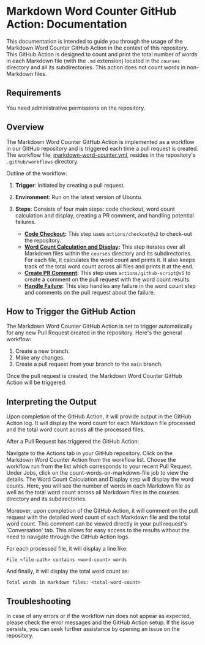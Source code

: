 # Markdown Word Counter GitHub Action: Documentation

This documentation is intended to guide you through the usage of the Markdown Word Counter GitHub Action in the context of this repository. This GitHub Action is designed to count and print the total number of words in each Markdown file (with the `.md` extension) located in the `courses` directory and all its subdirectories. This action does not count words in non-Markdown files.

## Requirements

You need administrative permissions on the repository. 

## Overview

The Markdown Word Counter GitHub Action is implemented as a workflow in our GitHub repository and is triggered each time a pull request is created. The workflow file, [markdown-word-counter.yml](.github/workflows/markdown-word-counter.yml), resides in the repository's `.github/workflows` directory. 


Outline of the workflow:

1. **Trigger**: Initiated by creating a pull request.
2. **Environment**: Run on the latest version of Ubuntu.
3. **Steps**: Consists of four main steps: code checkout, word count calculation and display, creating a PR comment, and handling potential failures.

    - **[Code Checkout](https://github.com/poojasekhar/Markdown-Word-Counter/blob/5a2db0910361499be10f112441ca5efa17d5f9eb/.github/workflows/markdown-word-counter.yml#L9-L10):** This step uses `actions/checkout@v2` to check-out the repository. 
    - **[Word Count Calculation and Display](https://github.com/poojasekhar/Markdown-Word-Counter/blob/2973118242d4d23d670d516b1dea4aca6d6489f8/.github/workflows/markdown-word-counter.yml#L12-L26):** This step iterates over all Markdown files within the `courses` directory and its subdirectories. For each file, it calculates the word count and prints it. It also keeps track of the total word count across all files and prints it at the end.
    - **[Create PR Comment](https://github.com/poojasekhar/Markdown-Word-Counter/blob/2973118242d4d23d670d516b1dea4aca6d6489f8/.github/workflows/markdown-word-counter.yml#L28-L40):** This step uses `actions/github-script@v5` to create a comment on the pull request with the word count results.
    - **[Handle Failure](https://github.com/poojasekhar/Markdown-Word-Counter/blob/2973118242d4d23d670d516b1dea4aca6d6489f8/.github/workflows/markdown-word-counter.yml#L42-L47):** This step handles any failure in the word count step and comments on the pull request about the failure.

## How to Trigger the GitHub Action

The Markdown Word Counter GitHub Action is set to trigger automatically for any new Pull Request created in the repository. Here's the general workflow:

1. Create a new branch.
2. Make any changes.
3. Create a pull request from your branch to the `main` branch. 

Once the pull request is created, the Markdown Word Counter GitHub Action will be triggered.

## Interpreting the Output

Upon completion of the GitHub Action, it will provide output in the GitHub Action log. It will display the word count for each Markdown file processed and the total word count across all the processed files.

After a Pull Request has triggered the GitHub Action:

Navigate to the Actions tab in your GitHub repository.
Click on the Markdown Word Counter Action from the workflow list.
Choose the workflow run from the list which corresponds to your recent Pull Request.
Under Jobs, click on the count-words-on-markdown-file job to view the details.
The Word Count Calculation and Display step will display the word counts. Here, you will see the number of words in each Markdown file as well as the total word count across all Markdown files in the courses directory and its subdirectories.

Moreover, upon completion of the GitHub Action, it will comment on the pull request with the detailed word count of each Markdown file and the total word count. This comment can be viewed directly in your pull request's 'Conversation' tab. This allows for easy access to the results without the need to navigate through the GitHub Action logs.

For each processed file, it will display a line like:

```
File <file-path> contains <word-count> words
```

And finally, it will display the total word count as:

```
Total words in markdown files: <total-word-count>
```

## Troubleshooting

In case of any errors or if the workflow run does not appear as expected, please check the error messages and the GitHub Action setup. If the issue persists, you can seek further assistance by opening an issue on the repository.
